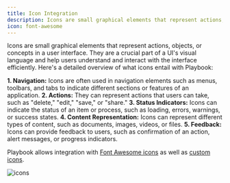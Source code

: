 ```yaml
---
title: Icon Integration
description: Icons are small graphical elements that represent actions, objects, or concepts in a user interface. They are a crucial part of a UI's visual language and help users understand and interact with the interface efficiently. Here's a detailed overview of what icons entail with Playbook.
icon: font-awesome
---
```


Icons are small graphical elements that represent actions, objects, or concepts in a user interface. They are a crucial part of a UI's visual language and help users understand and interact with the interface efficiently. Here's a detailed overview of what icons entail with Playbook:

**1. Navigation:** Icons are often used in navigation elements such as menus, toolbars, and tabs to indicate different sections or features of an application.
**2. Actions:** They can represent actions that users can take, such as "delete," "edit," "save," or "share."
**3. Status Indicators:** Icons can indicate the status of an item or process, such as loading, errors, warnings, or success states.
**4. Content Representation:** Icons can represent different types of content, such as documents, images, videos, or files.
**5. Feedback:** Icons can provide feedback to users, such as confirmation of an action, alert messages, or progress indicators.

Playbook allows integration with [Font Awesome icons](/guides/getting_started/icons/font_awesome/) as well as [custom icons](/kits/icon/rails#icon-custom). 

![icons](https://huddle.powerapp.cloud/rails/active_storage/blobs/eyJfcmFpbHMiOnsibWVzc2FnZSI6IkJBaHBBcDhIIiwiZXhwIjpudWxsLCJwdXIiOiJibG9iX2lkIn19--1c5cfe0fbca13a60e4a3ef923e6a76fe4f98c847/Icons%20Image.png)
